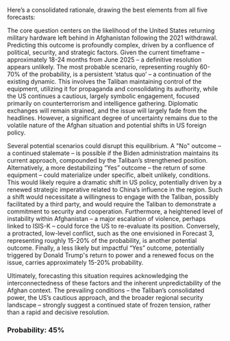 Here’s a consolidated rationale, drawing the best elements from all five forecasts:

The core question centers on the likelihood of the United States returning military hardware left behind in Afghanistan following the 2021 withdrawal. Predicting this outcome is profoundly complex, driven by a confluence of political, security, and strategic factors. Given the current timeframe – approximately 18-24 months from June 2025 – a definitive resolution appears unlikely. The most probable scenario, representing roughly 60-70% of the probability, is a persistent ‘status quo’ – a continuation of the existing dynamic. This involves the Taliban maintaining control of the equipment, utilizing it for propaganda and consolidating its authority, while the US continues a cautious, largely symbolic engagement, focused primarily on counterterrorism and intelligence gathering. Diplomatic exchanges will remain strained, and the issue will largely fade from the headlines. However, a significant degree of uncertainty remains due to the volatile nature of the Afghan situation and potential shifts in US foreign policy.

Several potential scenarios could disrupt this equilibrium. A "No" outcome – a continued stalemate – is possible if the Biden administration maintains its current approach, compounded by the Taliban’s strengthened position. Alternatively, a more destabilizing “Yes” outcome – the return of some equipment – could materialize under specific, albeit unlikely, conditions. This would likely require a dramatic shift in US policy, potentially driven by a renewed strategic imperative related to China’s influence in the region. Such a shift would necessitate a willingness to engage with the Taliban, possibly facilitated by a third party, and would require the Taliban to demonstrate a commitment to security and cooperation. Furthermore, a heightened level of instability within Afghanistan – a major escalation of violence, perhaps linked to ISIS-K – could force the US to re-evaluate its position. Conversely, a protracted, low-level conflict, such as the one envisioned in Forecast 3, representing roughly 15-20% of the probability, is another potential outcome. Finally, a less likely but impactful “Yes” outcome, potentially triggered by Donald Trump's return to power and a renewed focus on the issue, carries approximately 15-20% probability.

Ultimately, forecasting this situation requires acknowledging the interconnectedness of these factors and the inherent unpredictability of the Afghan context. The prevailing conditions – the Taliban’s consolidated power, the US’s cautious approach, and the broader regional security landscape – strongly suggest a continued state of frozen tension, rather than a rapid and decisive resolution.

### Probability: 45%